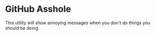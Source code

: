 # GitHub Asshole

This utility will show annoying messages when you don't do things you should be doing.
